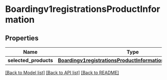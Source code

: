 # Boardingv1registrationsProductInformation

## Properties
Name | Type | Description | Notes
------------ | ------------- | ------------- | -------------
**selected_products** | [**Boardingv1registrationsProductInformationSelectedProducts**](Boardingv1registrationsProductInformationSelectedProducts.md) |  | [optional] 

[[Back to Model list]](../README.md#documentation-for-models) [[Back to API list]](../README.md#documentation-for-api-endpoints) [[Back to README]](../README.md)



